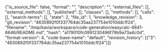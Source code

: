 {"is_source_file": false, "format": "", "description": "", "external_files": [], "external_methods": [], "published": [], "classes": [], "methods": [], "calls": [], "search-terms": [], "state": 2, "file_id": 1, "knowledge_revision": 3, "git_revision": "4630892f0f337764dc35aa237754e1010ddc1f24", "filename": "/tmp/kavia/workspace/code-generation/easycalc-6641-6646/README.md", "hash": "a179010fc0891230496f79b9a73a4c0d", "format-version": 4, "code-base-name": "default", "revision_history": [{"3": "4630892f0f337764dc35aa237754e1010ddc1f24"}]}